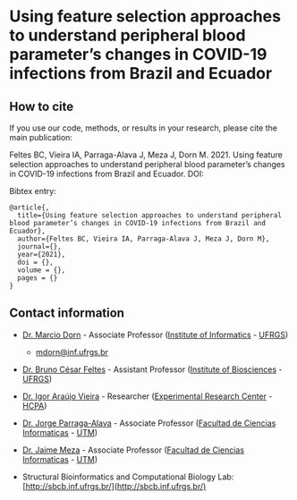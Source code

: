 # Using feature selection approaches to understand peripheral blood parameter’s changes in COVID-19 infections from Brazil and Ecuador

## How to cite

If you use our code, methods, or results in your research, please cite the main publication:

Feltes BC, Vieira IA, Parraga-Alava J, Meza J, Dorn M. 2021. Using feature selection approaches to understand peripheral blood parameter’s changes in COVID-19 infections from Brazil and Ecuador. DOI: 

Bibtex entry:
```
@article{,
  title={Using feature selection approaches to understand peripheral blood parameter’s changes in COVID-19 infections from Brazil and Ecuador},
  author={Feltes BC, Vieira IA, Parraga-Alava J, Meza J, Dorn M},
  journal={},
  year={2021},
  doi = {},
  volume = {},
  pages = {}
}
```

## Contact information

- [Dr. Marcio Dorn](https://orcid.org/0000-0001-8534-3480) - Associate Professor ([Institute of Informatics](https://www.inf.ufrgs.br/site/en) - [UFRGS](http://www.ufrgs.br/english/home))

    - mdorn@inf.ufrgs.br

- [Dr. Bruno César Feltes](https://orcid.org/0000-0002-2825-8295) - Assistant Professor ([Institute of Biosciences](https://www.ufrgs.br/biociencias/) - [UFRGS](http://www.ufrgs.br/english/home))
    
- [Dr. Igor Araújo Vieira](https://orcid.org/0000-0003-0557-3521) - Researcher ([Experimental Research Center](https://www.hcpa.edu.br/pesquisa/grupos-de-pesquisa/centro-de-pesquisa-experimental-cpe) - [HCPA](https://www.hcpa.edu.br/))

- [Dr. Jorge Parraga-Alava](https://orcid.org/0000-0001-8558-9122) - Associate Professor ([Facultad de Ciencias Informaticas](https://www.utm.edu.ec/fci/) - [UTM](https://www.utm.edu.ec/))

- [Dr. Jaime Meza](https://orcid.org/0000-0002-8279-5630) - Associate Professor ([Facultad de Ciencias Informaticas](https://www.utm.edu.ec/fci/) - [UTM](https://www.utm.edu.ec/)) 

- Structural Bioinformatics and Computational Biology Lab: [http://sbcb.inf.ufrgs.br/](http://sbcb.inf.ufrgs.br/)

